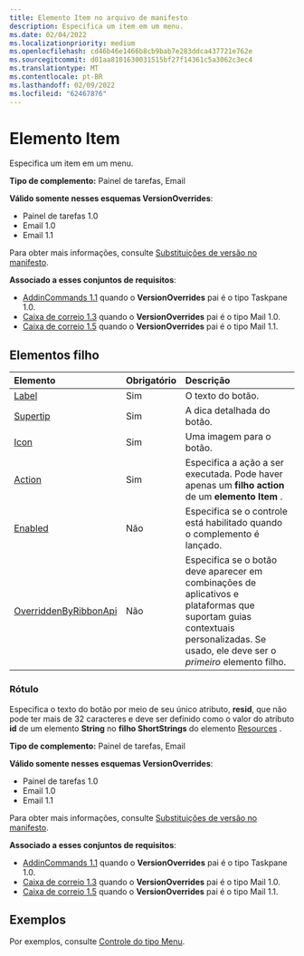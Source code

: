 ```yaml
---
title: Elemento Item no arquivo de manifesto
description: Especifica um item em um menu.
ms.date: 02/04/2022
ms.localizationpriority: medium
ms.openlocfilehash: cd46b46e1466b8cb9bab7e283ddca437721e762e
ms.sourcegitcommit: d01aa8101630031515bf27f14361c5a3062c3ec4
ms.translationtype: MT
ms.contentlocale: pt-BR
ms.lasthandoff: 02/09/2022
ms.locfileid: "62467876"
---
```

# <a name="item-element"></a>Elemento Item

Especifica um item em um menu.

**Tipo de complemento:** Painel de tarefas, Email

**Válido somente nesses esquemas VersionOverrides**:

- Painel de tarefas 1.0
- Email 1.0
- Email 1.1

Para obter mais informações, consulte [Substituições de versão no manifesto](../../develop/add-in-manifests.md#version-overrides-in-the-manifest).

**Associado a esses conjuntos de requisitos**:

- [AddinCommands 1.1](../requirement-sets/add-in-commands-requirement-sets.md) quando o **VersionOverrides** pai é o tipo Taskpane 1.0.
- [Caixa de correio 1.3](../../reference/objectmodel/requirement-set-1.3/outlook-requirement-set-1.3.md) quando o **VersionOverrides** pai é o tipo Mail 1.0.
- [Caixa de correio 1.5](../../reference/objectmodel/requirement-set-1.5/outlook-requirement-set-1.5.md) quando o **VersionOverrides** pai é o tipo Mail 1.1.

## <a name="child-elements"></a>Elementos filho

|  Elemento |  Obrigatório  |  Descrição  |
|:-----|:-----|:-----|
|  [Label](#label)     | Sim |  O texto do botão. |
|  [Supertip](supertip.md)  | Sim |  A dica detalhada do botão.    |
|  [Icon](icon.md)      | Sim |  Uma imagem para o botão.         |
|  [Action](action.md)    | Sim |  Especifica a ação a ser executada. Pode haver apenas um **filho action** de um **elemento Item** .  |
|  [Enabled](enabled.md)    | Não |  Especifica se o controle está habilitado quando o complemento é lançado.  |
|  [OverriddenByRibbonApi](overriddenbyribbonapi.md)      | Não |  Especifica se o botão deve aparecer em combinações de aplicativos e plataformas que suportam guias contextuais personalizadas. Se usado, ele deve ser o *primeiro* elemento filho. |

### <a name="label"></a>Rótulo

Especifica o texto do botão por meio de seu único atributo, **resid**, que não pode ter mais de 32 caracteres e deve ser definido como o valor do atributo **id** de um elemento **String** no **filho ShortStrings** do elemento [Resources](resources.md) .

**Tipo de complemento:** Painel de tarefas, Email

**Válido somente nesses esquemas VersionOverrides**:

- Painel de tarefas 1.0
- Email 1.0
- Email 1.1

Para obter mais informações, consulte [Substituições de versão no manifesto](../../develop/add-in-manifests.md#version-overrides-in-the-manifest).

**Associado a esses conjuntos de requisitos**:

- [AddinCommands 1.1](../requirement-sets/add-in-commands-requirement-sets.md) quando o **VersionOverrides** pai é o tipo Taskpane 1.0.
- [Caixa de correio 1.3](../../reference/objectmodel/requirement-set-1.3/outlook-requirement-set-1.3.md) quando o **VersionOverrides** pai é o tipo Mail 1.0.
- [Caixa de correio 1.5](../../reference/objectmodel/requirement-set-1.5/outlook-requirement-set-1.5.md) quando o **VersionOverrides** pai é o tipo Mail 1.1.

## <a name="examples"></a>Exemplos

Por exemplos, consulte [Controle do tipo Menu](control-menu.md).